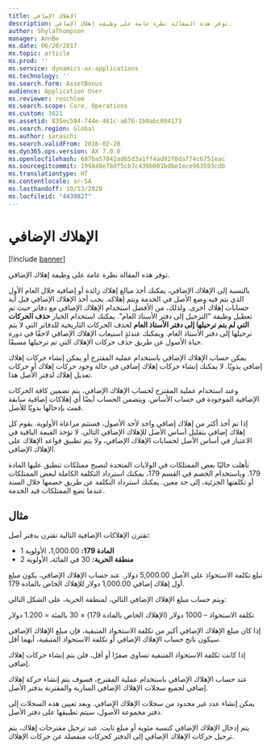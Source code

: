 ```yaml
---
title: الإهلاك الإضافي
description: توفر هذه المقالة نظرة عامة على وظيفة إهلاك الإضافي‬.
author: ShylaThompson
manager: AnnBe
ms.date: 06/20/2017
ms.topic: article
ms.prod: ''
ms.service: dynamics-ax-applications
ms.technology: ''
ms.search.form: AssetBonus
audience: Application User
ms.reviewer: roschlom
ms.search.scope: Core, Operations
ms.custom: 3621
ms.assetid: 835ec594-744e-461c-a676-1b9abc094173
ms.search.region: Global
ms.author: saraschi
ms.search.validFrom: 2016-02-28
ms.dyn365.ops.version: AX 7.0.0
ms.openlocfilehash: 687ba57042ad65d3a1ff4ad92f0da774c6751eac
ms.sourcegitcommit: 199848e78df5cb7c439b001bdbe1ece963593cdb
ms.translationtype: HT
ms.contentlocale: ar-SA
ms.lasthandoff: 10/13/2020
ms.locfileid: "4439827"
---
```

# <a name="bonus-depreciation"></a>الإهلاك الإضافي

[!include [banner](../includes/banner.md)]

توفر هذه المقالة نظرة عامة على وظيفة إهلاك الإضافي‬.

بالنسبة إلى الإهلاك الإضافي، يمكنك أخذ مبالغ إهلاك زائدة أو إضافية خلال العام الأول الذي يتم فيه وضع الأصل في الخدمة ويتم إهلاكه. يجب أخذ الإهلاك الإضافي قبل أية حسابات إهلاك أخرى. ولذلك، من الأفضل استخدام الإهلاك الإضافي مع دفاتر حيث تم تعطيل وظيفة "الترحيل إلى دفتر الأستاذ العام". يمكنك استخدام الخيار **حذف الحركات التي لم يتم ترحيلها إلى دفتر الأستاذ العام‬** لحذف الحركات التاريخية للدفاتر التي لا يتم ترحيلها إلى دفتر الأستاذ العام. ويمكنك عندئذٍ استيعاب الإهلاك الإضافي لاحقًا في دورة حياة الأصول عن طريق حذف حركات الإهلاك التي تم ترحيلها مسبقًا. 

يمكن حساب الإهلاك الإضافي باستخدام عملية المقترح أو يمكن إنشاء حركات إهلاك إضافي يدويًا. لا يمكنك إنشاء حركات إهلاك إضافي في حالة وجود حركات إهلاك أو حركات تعديل إهلاك لدفتر الأصل هذا.

وعند استخدام عملية المقترح لحساب الإهلاك الإضافي، يتم تضمين كافة الحركات الإضافية الموجودة في حساب الأساس. ويتضمن الحساب أيضًا أي إهلاكات إضافية سابقة قمت بإدخالها يدويًا للأصل. 

إذا تم أخذ أكثر من إهلاك إضافي واحد لأحد الأصول، فستتم مراعاة الأولوية. يقوم كل إهلاك إضافي بتقليل أساس الأصل للإهلاك الإضافي التالي. لا تؤخذ القيمة الباقية في الاعتبار في أساس الأصل لحسابات الإهلاك الإضافي، ولا يتم تطبيق قواعد الإهلاك على الإهلاك الإضافي. 

تأهلت حاليًا بعض الممتلكات في الولايات المتحدة لتصبح ممتلكات تنطبق عليها المادة 179. وباستخدام الخصم في القسم 179، يمكنك استرداد التكلفة الكاملة لبعض الممتلكات أو تكلفتها الجزئية، إلى حد معين. يمكنك استرداد التكلفة عن طريق خصمها خلال السنة عندما تضع الممتلكات قيد الخدمة.

## <a name="example"></a>مثال
تقترن الإهلاكات الإضافية التالية تقترن بدفتر أصل:

-   **المادة 179:** 1,000.00، الأولوية 1
-   **منطقة الحرية:** 30 في المائة، الأولوية 2

تبلغ تكلفة الاستحواذ على الأصل 5,000.00 دولار. عند حساب الإهلاك الإضافي، يكون مبلغ أول إهلاك إضافي 1,000.00 دولار للإهلاك الخاص بالمادة 179. 

ويتم حساب مبلغ الإهلاك الإضافي التالي، لمنطقة الحرية، على الشكل التالي: 

تكلفة الاستحواذ – 1000 دولار (الإهلاك الخاص بالمادة 179) × 30 بالمئة = 1.200 دولار 

إذا كان مبلغ الإهلاك الإضافي أكبر من تكلفة الاستحواذ المتبقية، فإن مبلغ الإهلاك الإضافي سيكون ناتج حساب الإهلاك الإضافي أو تكلفة الاستحواذ المتبقية، أيهما أقل. 

إذا كانت تكلفة الاستحواذ المتبقية تساوي صفرًا أو أقل، فلن يتم إنشاء حركات إهلاك إضافي. 

عند حساب الإهلاك الإضافي باستخدام عملية المقترح، فسوف يتم إنشاء حركة إهلاك إضافي لجميع سجلات الإهلاك الإضافي السارية والمقترنة بدفتر الأصل. 

يمكن إنشاء عدد غير محدود من سجلات الإهلاك الإضافي. وبعد تعيين هذه السجلات إلى دفتر مجموعة الأصول، سيتم تطبيقها على دفتر الأصل. 

يتم إدخال الإهلاك الإضافي كنسبة مئوية أو مبلغ ثابت. عند ترحيل مقترحات إهلاك، يتم ترحيل حركات الإهلاك الإضافي إلى الدفتر كحركات منفصلة عن حركات الإهلاك.



